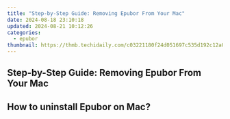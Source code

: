 ```yaml
---
title: "Step-by-Step Guide: Removing Epubor From Your Mac"
date: 2024-08-18 23:10:18
updated: 2024-08-21 10:12:26
categories:
  - epubor
thumbnail: https://thmb.techidaily.com/c03221180f24d051697c535d192c12a06104e76b7456b6ffbc01667561900748.png
---
```


## Step-by-Step Guide: Removing Epubor From Your Mac

## How to uninstall Epubor on Mac?



<ins class="adsbygoogle"
     style="display:block"
     data-ad-format="autorelaxed"
     data-ad-client="ca-pub-7571918770474297"
     data-ad-slot="1223367746"></ins>



<ins class="adsbygoogle"
     style="display:block"
     data-ad-client="ca-pub-7571918770474297"
     data-ad-slot="8358498916"
     data-ad-format="auto"
     data-full-width-responsive="true"></ins>
